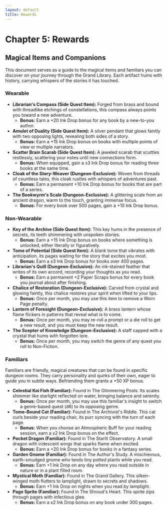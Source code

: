 ```yaml
---
layout: default
title: Rewards
---
```


# Chapter 5: Rewards

## Magical Items and Companions
This document serves as a guide to the magical items and familiars you can discover on your journey through the Grand Library. Each artifact hums with history, carrying whispers of the stories it has touched.

### Wearable
* **Librarian's Compass (Side Quest Item):** Forged from brass and bound with threadlike etchings of constellations, this compass always points you toward a new adventure.
    * **Bonus:** Earn a +20 Ink Drop bonus for any book by a new-to-you author.
* **Amulet of Duality (Side Quest Item):** A silver pendant that glows faintly with two opposing lights, revealing both sides of a story.
    * **Bonus:** Earn a +15 Ink Drop bonus on books with multiple points of view or multiple narrators.
* **Scatter Brain Scarab (Side Quest Item):** A jeweled scarab that scuttles restlessly, scattering your notes until new connections form.
    * **Bonus:** When equipped, gain a x3 Ink Drop bonus for reading three books at the same time.
* **Cloak of the Story-Weaver (Dungeon-Exclusive):** Woven from threads of countless tales, this cloak rustles with whispers of adventures past.
    * **Bonus:** Earn a permanent +10 Ink Drop bonus for books that are part of a series.
* **The Bookwyrm's Scale (Dungeon-Exclusive):** A glittering scale from an ancient dragon, warm to the touch, granting immense focus.
    * **Bonus:** For every book over 500 pages, gain a +10 Ink Drop bonus.

### Non-Wearable
* **Key of the Archive (Side Quest Item):** This key hums in the presence of secrets, its teeth shimmering with unspoken stories.
    * **Bonus:** Earn a +15 Ink Drop bonus on books where something is unlocked, either literally or figuratively.
* **Tome of Potential (Side Quest Item):** A blank tome that vibrates with anticipation, its pages waiting for the story that excites you most.
    * **Bonus:** Earn a x3 Ink Drop bonus for books over 400 pages.
* **Librarian's Quill (Dungeon-Exclusive):** An ink-stained feather that writes of its own accord, recording your thoughts as you read.
    * **Bonus:** Earn a permanent +2 Paper Scraps bonus for every book you journal about after finishing.
* **Chalice of Restoration (Dungeon-Exclusive):** Carved from crystal and glowing faintly, this chalice restores your spirit when lifted to your lips.
    * **Bonus:** Once per month, you may use this item to remove a Worn Page penalty.
* **Lantern of Foresight (Dungeon-Exclusive):** A brass lantern whose flame flickers in patterns that reveal what is to come.
    * **Bonus:** Once per month, you may re-roll a prompt or a die roll to get a new result, and you must keep the new result.
* **The Scepter of Knowledge (Dungeon-Exclusive):** A staff capped with a crystal that hums with forgotten lore.
    * **Bonus:** Once per month, you may switch the genre of any quest you roll to Non-Fiction.

### Familiars
Familiars are friendly, magical creatures that can be found in specific dungeon rooms. They carry personality and quirks of their own, eager to guide you in subtle ways. Befriending them grants a +50 XP bonus.

* **Celestial Koi Fish (Familiar):** Found in The Glimmering Pools. Its scales shimmer like starlight reflected on water, bringing balance and serenity.
    * **Bonus:** Once per month, you may use this familiar's insight to switch a genre-based quest (d6) to its opposing genre.
* **Tome-Bound Cat (Familiar):** Found in The Archivist's Riddle. This cat curls beside your reading chair, its purr syncing with the turn of each page.
    * **Bonus:** When you choose an Atmospheric Buff for your reading session, earn a x2 Ink Drop bonus on the effect.
* **Pocket Dragon (Familiar):** Found in The Starlit Observatory. A small dragon with iridescent wings that sparks flame when excited.
    * **Bonus:** Earn a +20 Ink Drop bonus for books in a fantasy series.
* **Garden Gnome (Familiar):** Found in The Author's Study. A mischievous, earth-smudged gnome who tends tiny potted plants while you read.
    * **Bonus:** Earn +1 Ink Drop on any day where you read outside in nature or in a plant filled room.
* **Mystical Moth (Familiar):** Found in The Grand Gallery. This silken-winged moth flutters to lamplight, drawn to secrets and shadows.
    * **Bonus:** Earn +1 Ink Drop on nights when you read by lamplight.
* **Page Sprite (Familiar):** Found in The Shroud's Heart. This sprite zips through pages with infectious glee.
    * **Bonus:** Earn a x2 Ink Drop bonus on any book under 300 pages.